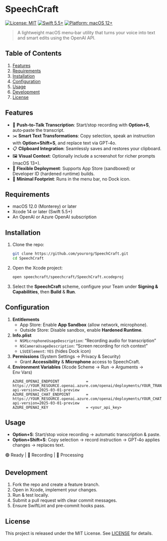 # SpeechCraft

[![License: MIT](https://img.shields.io/badge/License-MIT-blue.svg)](LICENSE) [![Swift 5.5+](https://img.shields.io/badge/Swift-5.5%2B-orange.svg)](https://swift.org) [![Platform: macOS 12+](https://img.shields.io/badge/macOS-12%2B-lightgrey.svg)](https://www.apple.com/macos)

> A lightweight macOS menu‑bar utility that turns your voice into text and smart edits using the OpenAI API.

## Table of Contents
1. [Features](#features)
2. [Requirements](#requirements)
3. [Installation](#installation)
4. [Configuration](#configuration)
5. [Usage](#usage)
6. [Development](#development)
7. [License](#license)

## Features
- 🎤 **Push‑to‑Talk Transcription**: Start/stop recording with **Option+S**, auto‑paste the transcript.
- ✂️ **Smart Text Transformations**: Copy selection, speak an instruction with **Option+Shift+S**, and replace text via GPT‑4o.
- 📋 **Clipboard Integration**: Seamlessly saves and restores your clipboard.
- 🖼️ **Visual Context**: Optionally include a screenshot for richer prompts (macOS 13+).
- 🔐 **Flexible Deployment**: Supports App Store (sandboxed) or Developer ID (hardened runtime) builds.
- 🚀 **Minimal Footprint**: Runs in the menu bar, no Dock icon.

## Requirements
- macOS 12.0 (Monterey) or later
- Xcode 14 or later (Swift 5.5+)
- An OpenAI or Azure OpenAI subscription

## Installation
1. Clone the repo:
   ```bash
   git clone https://github.com/yourorg/SpeechCraft.git
   cd SpeechCraft
   ```
2. Open the Xcode project:
   ```bash
   open speechcraft/speechcraft/SpeechCraft.xcodeproj
   ```
3. Select the **SpeechCraft** scheme, configure your Team under **Signing & Capabilities**, then **Build** & **Run**.

## Configuration
1. **Entitlements**
   - App Store: Enable **App Sandbox** (allow network, microphone).
   - Outside Store: Disable sandbox, enable **Hardened Runtime**.
2. **Info.plist**
   - `NSMicrophoneUsageDescription`: “Recording audio for transcription”
   - `NSCameraUsageDescription`: “Screen recording for rich context”
   - `LSUIElement`: `YES` (hides Dock icon)
3. **Permissions** (System Settings → Privacy & Security)
   - Grant **Accessibility** & **Microphone** access to SpeechCraft.
4. **Environment Variables** (Xcode Scheme → Run → Arguments → Env Vars)
   ```text
   AZURE_OPENAI_ENDPOINT            = https://YOUR_RESOURCE.openai.azure.com/openai/deployments/YOUR_TRANSCRIBE_DEPLOYMENT/audio/transcriptions?api-version=2025-03-01-preview
   AZURE_OPENAI_CHAT_ENDPOINT       = https://YOUR_RESOURCE.openai.azure.com/openai/deployments/YOUR_CHAT_DEPLOYMENT/chat/completions?api-version=2025-03-01-preview
   AZURE_OPENAI_KEY                 = <your_api_key>
   ```

## Usage
- **Option+S**: Start/stop voice recording → automatic transcription & paste.
- **Option+Shift+S**: Copy selection → record instruction → GPT‑4o applies changes → replaces text.

🟢 Ready | 🔴 Recording | 🔵 Processing

## Development
1. Fork the repo and create a feature branch.
2. Open in Xcode, implement your changes.
3. Run & test locally.
4. Submit a pull request with clear commit messages.
5. Ensure SwiftLint and pre‑commit hooks pass.

## License
This project is released under the MIT License. See [LICENSE](LICENSE) for details.